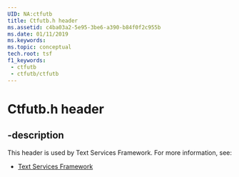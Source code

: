 ```yaml
---
UID: NA:ctfutb
title: Ctfutb.h header
ms.assetid: c4ba03a2-5e95-3be6-a390-b84f0f2c955b
ms.date: 01/11/2019
ms.keywords: 
ms.topic: conceptual
tech.root: tsf
f1_keywords:
 - ctfutb
 - ctfutb/ctfutb
---
```


# Ctfutb.h header


## -description

This header is used by Text Services Framework. For more information, see:

- [Text Services Framework](../_tsf/index.md)

